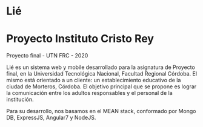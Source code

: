 # Lié
# Proyecto Instituto Cristo Rey

Proyecto final - UTN FRC - 2020

Lié es un sistema web y mobile desarrollado para la asignatura de Proyecto final, en la Universidad Tecnológica Nacional, Facultad Regional Córdoba. El mismo está orientado a un cliente: un establecimiento educativo de la ciudad de Morteros, Córdoba. El objetivo principal que se propone es lograr la comunicación entre los adultos responsables y el personal de la institución.

Para su desarrollo, nos basamos en el MEAN stack, conformado por Mongo DB, ExpressJS, Angular7 y NodeJS.
